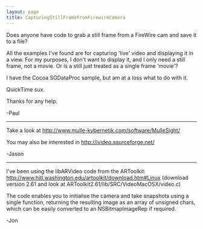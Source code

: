 ```yaml
---
layout: page
title: CapturingStillFrameFromFirewireCamera
---
```




Does anyone have code to grab a still frame from a FireWire cam and save it to a file?

All the examples I've found are for capturing 'live' video and displaying it in a view. For my purposes, I don't want to display it, and I only need a still frame, not a movie. Or is a still just treated as a single frame 'movie'?

I have the Cocoa SGDataProc sample, but am at a loss what to do with it.

QuickTime sux.

Thanks for any help.

-Paul

----

Take a look at
    http://www.mulle-kybernetik.com/software/MulleSight/

You may also be interested in
      http://ivideo.sourceforge.net/
      
-Jason

----
I've been using the libARVideo code from the ARToolkit: http://www.hitl.washington.edu/artoolkit/download.htm#Linux
(download version 2.61 and look at ARToolkit2.61/lib/SRC/VideoMacOSX/video.c) 

The code enables you to initialise the camera and take snapshots using a single function, returning the resulting image as an array of unsigned chars, which can be easily converted to an NSBitmapImageRep if required.

-Jon

